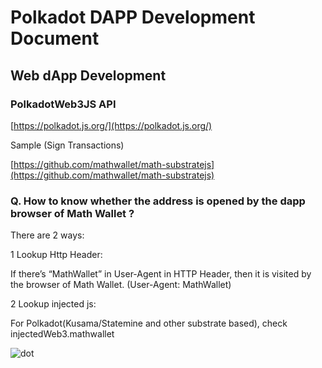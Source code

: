 # Polkadot DAPP Development Document

## Web dApp Development

### PolkadotWeb3JS API

[https://polkadot.js.org/](https://polkadot.js.org/)

Sample (Sign Transactions)

[https://github.com/mathwallet/math-substratejs](https://github.com/mathwallet/math-substratejs)

### Q. How to know whether the address is opened by the dapp browser of Math Wallet ?

There are 2 ways:

1 Lookup Http Header:

If there’s “MathWallet” in User-Agent in HTTP Header, then it is visited by the browser of Math Wallet. (User-Agent: MathWallet)

2 Lookup injected js:

For Polkadot(Kusama/Statemine and other substrate based), check injectedWeb3.mathwallet

![dot](http://qiniu.eth.fm/2021-07-28-dot.png)
